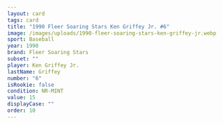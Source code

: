 ```yaml
---
layout: card
tags: card
title: "1990 Fleer Soaring Stars Ken Griffey Jr. #6"
image: /images/uploads/1990-fleer-soaring-stars-ken-griffey-jr.webp
sport: Baseball
year: 1990
brand: Fleer Soaring Stars
subset: ""
player: Ken Griffey Jr.
lastName: Griffey
number: "6"
isRookie: false
condition: NR-MINT
value: 15
displayCase: ""
order: 10
---
```


